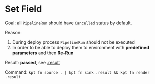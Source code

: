 # Set Field

Goal: all `PipelineRun` should have `Cancelled` status by default.

Reason:
1. During deploy process `PipelineRun` should not be executed
2. In order to be able to deploy them to environment with **predefined parameters** and then **Re-Run**

Result: **passed**, see [.result](.result)

Command: `kpt fn source . | kpt fn sink .result && kpt fn render .result`